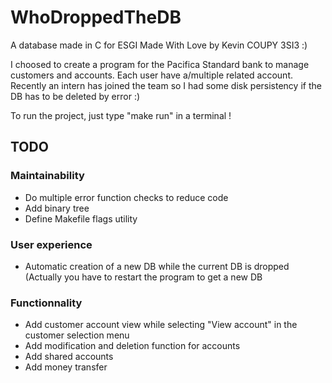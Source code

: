 # WhoDroppedTheDB
A database made in C for ESGI
Made With Love by Kevin COUPY 3SI3 :)

I choosed to create a program for the Pacifica Standard bank to manage customers and accounts.
Each user have a/multiple related account.
Recently an intern has joined the team so I had some disk persistency if the DB has to be deleted by error :)

To run the project, just type "make run" in a terminal !

## TODO
### Maintainability
- Do multiple error function checks to reduce code
- Add binary tree 
- Define Makefile flags utility

### User experience
- Automatic creation of a new DB while the current DB is dropped (Actually you have to restart the program to get a new DB


### Functionnality
- Add customer account view while selecting "View account" in the customer selection menu
- Add modification and deletion function for accounts
- Add shared accounts
- Add money transfer 
